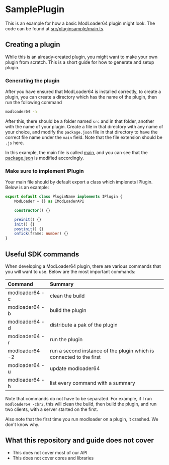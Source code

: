 # SamplePlugin
This is an example for how a basic ModLoader64 plugin might look. The code can be found at [src/pluginsample/main.ts](src/pluginsample/main.ts).

## Creating a plugin
While this is an already-created plugin, you might want to make your own plugin from scratch. This is a short guide for how to generate and setup plugin.

### Generating the plugin
After you have ensured that ModLoader64 is installed correctly, to create a plugin, you can create a directory which has the name of the plugin, then run the following command
```sh
modloader64 -n
```

After this, there should be a folder named `src` and in that folder, another with the name of your plugin. Create a file in that directory with any name of your choice, and modify the `package.json` file in that directory to have the correct file name under the `main` field. Note that the file extension should be `.js` here.

In this example, the main file is called [main](src/pluginsample/main.ts), and you can see that the [package.json](src/pluginsample/package.json) is modified accordingly.

### Make sure to implement IPlugin
Your main file should by default export a class which implenets IPlugin. Below is an example:

```ts
export default class PluginName implements IPlugin {
    ModLoader = {} as IModLoaderAPI

    constructor() {}

    preinit() {}
    init() {}
    postinit() {}
    onTick(frame: number) {}
}
```

## Useful SDK commands
When developing a ModLoader64 plugin, there are various commands that you will want to use. Below are the most important commands:

|Command|Summary|
|:--|:--|
|modloader64 -c|clean the build|
|modloader64 -b|build the plugin|
|modloader64 -d|distribute a pak of the plugin|
|modloader64 -r|run the plugin|
|modloader64 -2|run a second instance of the plugin which is connected to the first|
|modloader64 -u|update modloader64|
|modloader64 -h|list every command with a summary|

Note that commands do not have to be separated. For example, if I run `modloader64 -cbr2`, this will clean the build, then build the plugin, and run two clients, with a server started on the first.

Also note that the first time you run modloader on a plugin, it crashed. We don't know why.

## What this repository and guide does not cover
- This does not cover most of our API
- This does not cover cores and libraries
